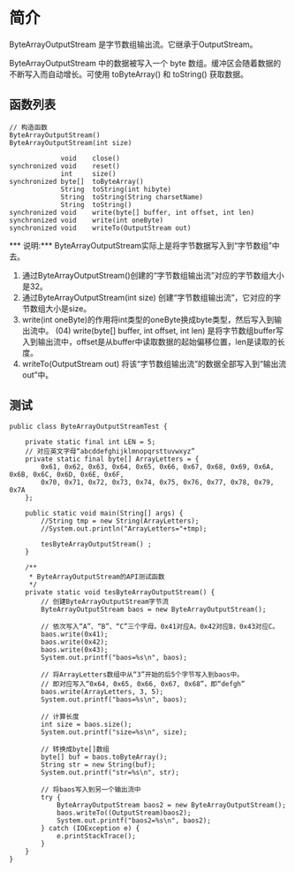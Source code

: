 # 简介
ByteArrayOutputStream 是字节数组输出流。它继承于OutputStream。

ByteArrayOutputStream 中的数据被写入一个 byte 数组。缓冲区会随着数据的不断写入而自动增长。可使用 toByteArray() 和 toString() 获取数据。

## 函数列表
```
// 构造函数
ByteArrayOutputStream()
ByteArrayOutputStream(int size)

             void    close()
synchronized void    reset()
             int     size()
synchronized byte[]  toByteArray()
             String  toString(int hibyte)
             String  toString(String charsetName)
             String  toString()
synchronized void    write(byte[] buffer, int offset, int len)
synchronized void    write(int oneByte)
synchronized void    writeTo(OutputStream out)
```

*** 说明:***
ByteArrayOutputStream实际上是将字节数据写入到“字节数组”中去。

1.  通过ByteArrayOutputStream()创建的“字节数组输出流”对应的字节数组大小是32。
2.  通过ByteArrayOutputStream(int size) 创建“字节数组输出流”，它对应的字节数组大小是size。
3.  write(int oneByte)的作用将int类型的oneByte换成byte类型，然后写入到输出流中。
(04) write(byte[] buffer, int offset, int len) 是将字节数组buffer写入到输出流中，offset是从buffer中读取数据的起始偏移位置，len是读取的长度。
4. writeTo(OutputStream out) 将该“字节数组输出流”的数据全部写入到“输出流out”中。

## 测试
```
public class ByteArrayOutputStreamTest {

    private static final int LEN = 5;
    // 对应英文字母“abcddefghijklmnopqrsttuvwxyz”
    private static final byte[] ArrayLetters = {
        0x61, 0x62, 0x63, 0x64, 0x65, 0x66, 0x67, 0x68, 0x69, 0x6A, 0x6B, 0x6C, 0x6D, 0x6E, 0x6F,
        0x70, 0x71, 0x72, 0x73, 0x74, 0x75, 0x76, 0x77, 0x78, 0x79, 0x7A
    };

    public static void main(String[] args) {
        //String tmp = new String(ArrayLetters);
        //System.out.println("ArrayLetters="+tmp);

        tesByteArrayOutputStream() ;
    }

    /**
     * ByteArrayOutputStream的API测试函数
     */
    private static void tesByteArrayOutputStream() {
        // 创建ByteArrayOutputStream字节流
        ByteArrayOutputStream baos = new ByteArrayOutputStream();

        // 依次写入“A”、“B”、“C”三个字母。0x41对应A，0x42对应B，0x43对应C。
        baos.write(0x41);
        baos.write(0x42);
        baos.write(0x43);
        System.out.printf("baos=%s\n", baos);

        // 将ArrayLetters数组中从“3”开始的后5个字节写入到baos中。
        // 即对应写入“0x64, 0x65, 0x66, 0x67, 0x68”，即“defgh”
        baos.write(ArrayLetters, 3, 5);
        System.out.printf("baos=%s\n", baos);

        // 计算长度
        int size = baos.size();
        System.out.printf("size=%s\n", size);

        // 转换成byte[]数组
        byte[] buf = baos.toByteArray();
        String str = new String(buf);
        System.out.printf("str=%s\n", str);

        // 将baos写入到另一个输出流中
        try {
            ByteArrayOutputStream baos2 = new ByteArrayOutputStream();
            baos.writeTo((OutputStream)baos2);
            System.out.printf("baos2=%s\n", baos2);
        } catch (IOException e) {
            e.printStackTrace();
        }
    }
}
```